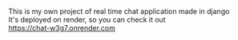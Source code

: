 This is my own project of real time chat application made in django  
It's deployed on render, so you can check it out  
https://chat-w3g7.onrender.com
